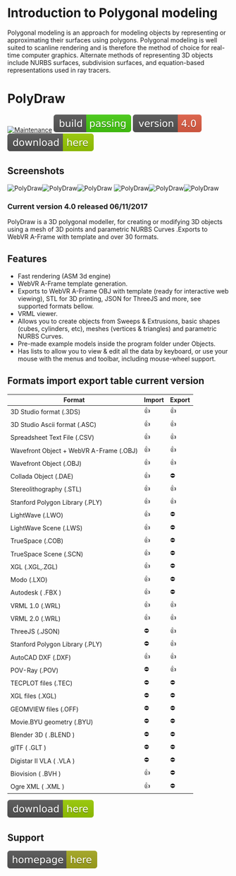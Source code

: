 # Introduction to Polygonal modeling 

Polygonal modeling is an approach for modeling objects by representing or approximating their surfaces using polygons. Polygonal modeling is well suited to scanline rendering and is therefore the method of choice for real-time computer graphics. Alternate methods of representing 3D objects include NURBS surfaces, subdivision surfaces, and equation-based representations used in ray tracers.

# PolyDraw

[![Maintenance](https://img.shields.io/maintenance/yes/2017.svg)]()  [![Travis](/images/rust.svg)]()  [![You can download here.](/images/version-4.0-red.svg)](https://dl.orangedox.com/YYR2ih46hcVPtlG8lq?dl=1) [![You can download here.](/images/download-here-green.svg)](https://dl.orangedox.com/YYR2ih46hcVPtlG8lq?dl=1) 

## Screenshots
![PolyDraw](https://raw.githubusercontent.com/ptsource/PolyDraw/master/images/07.png)![PolyDraw](https://raw.githubusercontent.com/ptsource/PolyDraw/master/images/02.png)![PolyDraw](https://raw.githubusercontent.com/ptsource/PolyDraw/master/images/03.png)
![PolyDraw](https://raw.githubusercontent.com/ptsource/PolyDraw/master/images/04.png)![PolyDraw](https://raw.githubusercontent.com/ptsource/PolyDraw/master/images/05.png)![PolyDraw](https://raw.githubusercontent.com/ptsource/PolyDraw/master/images/06.png)

### Current version 4.0 released 06/11/2017

PolyDraw is a 3D polygonal modeller, for creating or modifying 3D objects using a mesh of 3D points and parametric NURBS Curves .Exports to WebVR A-Frame with template and over 30 formats.

## Features 

* Fast rendering (ASM 3d engine)
* WebVR A-Frame template generation.
* Exports to WebVR A-Frame OBJ with template (ready for interactive web viewing), STL for 3D printing, JSON for ThreeJS and more, see supported formats bellow.
* VRML viewer.
* Allows you to create objects from Sweeps & Extrusions, basic shapes (cubes, cylinders, etc), meshes (vertices & triangles) and parametric NURBS Curves.
* Pre-made example models inside the program folder under Objects. 
* Has lists to allow you to view & edit all the data by keyboard, or use your mouse with the menus and toolbar, including mouse-wheel support.

## Formats import export table current version

|Format  | Import | Export |
| ------------- | ------------- | ------------- |
| 3D Studio format  (.3DS) | :+1: | :+1: |
| 3D Studio Ascii format (.ASC)  |  :+1:  |  :+1: |
| Spreadsheet Text File (.CSV) |  :+1: |  :+1: |
| Wavefront Object + WebVR A-Frame (.OBJ)  |  :+1:  |  :+1: |
| Wavefront Object (.OBJ)  |  :+1:  |  :+1: |
| Collada Object (.DAE)  |  :+1:  | :no_entry: |
| Stereolithography (.STL)  |  :+1:  |  :+1: |
| Stanford Polygon Library (.PLY)  |  :+1:  |  :+1: |
| LightWave (.LWO)  |  :+1:  | :no_entry: |
| LightWave Scene (.LWS)  |  :+1:  | :no_entry: |
| TrueSpace (.COB)  |  :+1:  | :no_entry: |
| TrueSpace Scene (.SCN)  |  :+1:  | :no_entry: |
| XGL (.XGL,.ZGL)  |  :+1:  | :no_entry: |
| Modo (.LXO)  |  :+1:  | :no_entry: |
| Autodesk  ( .FBX )  |  :+1:  | :no_entry:  |
| VRML 1.0 (.WRL)  |  :+1:  |  :+1: |
| VRML 2.0 (.WRL)  |  :+1:  |  :+1: |
| ThreeJS (.JSON)  | :no_entry:  |  :+1: |
| Stanford Polygon Library (.PLY) | :no_entry:  |  :+1: |
| AutoCAD DXF (.DXF) |  :+1:  |  :+1: |
| POV-Ray (.POV) | :no_entry: |  :+1: |
| TECPLOT files (.TEC) | :no_entry:  | :no_entry: |
| XGL files (.XGL) | :no_entry:  | :no_entry: |
| GEOMVIEW files (.OFF) | :no_entry:  | :no_entry: |
| Movie.BYU geometry (.BYU) | :no_entry:  | :no_entry: |
| Blender 3D ( .BLEND ) | :no_entry:  | :no_entry: |
| glTF  ( .GLT ) | :no_entry:  | :no_entry: |
| Digistar II VLA  ( .VLA )  | :no_entry:  | :no_entry: |
| Biovision  ( .BVH )  | :+1:  | :no_entry: |
| Ogre XML ( .XML )  | :+1:  | :no_entry: |

[![You can download here.](/images/download-here-green.svg)](https://dl.orangedox.com/YYR2ih46hcVPtlG8lq?dl=1)

## Support

[![Visit homepage.](/images/homepage-here-yellowgreen.svg)](https://www.facebook.com/www.ptsource.eu/)
